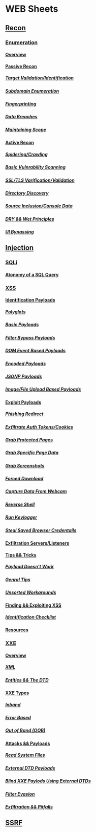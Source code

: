 # WEB Sheets

## [Recon](./Recon)

### [Enumeration](./Recon/Enumeration.md)

#### [Overview](https://github.com/Angus-C-git/SecSheets/blob/master/Web/Recon/Enumeration.md#overview)

#### [Passive Recon](https://github.com/Angus-C-git/SecSheets/blob/master/Web/Recon/Enumeration.md#passive-recon)

##### [Target Validation/Identification](https://github.com/Angus-C-git/SecSheets/blob/master/Web/Recon/Enumeration.md#target-validationidentification)

##### [Subdomain Enumeration](https://github.com/Angus-C-git/SecSheets/blob/master/Web/Recon/Enumeration.md#subdomain-enumeration)

##### [Fingerprinting](https://github.com/Angus-C-git/SecSheets/blob/master/Web/Recon/Enumeration.md#fingerprinting)

##### [Data Breaches](https://github.com/Angus-C-git/SecSheets/blob/master/Web/Recon/Enumeration.md#data-breaches)

##### [Maintaining Scope](https://github.com/Angus-C-git/SecSheets/blob/master/Web/Recon/Enumeration.md#maintaing-scope)

#### [Active Recon](https://github.com/Angus-C-git/SecSheets/blob/master/Web/Recon/Enumeration.md#active-recon)

##### [Spidering/Crawling](https://github.com/Angus-C-git/SecSheets/blob/master/Web/Recon/Enumeration.md#spideringcrawling)

##### [Basic Vulnrability Scanning](https://github.com/Angus-C-git/SecSheets/blob/master/Web/Recon/Enumeration.md#basic-vulnrability-scanning)

##### [SSL/TLS Varification/Validation](https://github.com/Angus-C-git/SecSheets/blob/master/Web/Recon/Enumeration.md#ssltls-varificationvalidation)

##### [Directory Discovery](https://github.com/Angus-C-git/SecSheets/blob/master/Web/Recon/Enumeration.md#directory-discovery)

##### [Source Inclusion/Console Data](https://github.com/Angus-C-git/SecSheets/blob/master/Web/Recon/Enumeration.md#source-inclusionconsole-data)

##### [DRY && Wet Principles](https://github.com/Angus-C-git/SecSheets/blob/master/Web/Recon/Enumeration.md#dry--wet-principles)

##### [UI Bypassing](https://github.com/Angus-C-git/SecSheets/blob/master/Web/Recon/Enumeration.md#ui-bypassing)

## [Injection](./Injection)

### [SQLi](./Injection/SQLI/SQLI.md)

#### [Atonomy of a SQL Query](https://github.com/Angus-C-git/SecSheets/blob/master/Web/Injection/SQLI/SQLI.md#atonomy-of-a-sql-query)

### [XSS](./Injection/XSS/XSS.md)

#### [Identification Payloads](https://github.com/Angus-C-git/SecSheets/blob/master/Web/Injection/XSS/XSS.md#identification-payloads)

##### [Polyglots](https://github.com/Angus-C-git/SecSheets/blob/master/Web/Injection/XSS/XSS.md#polyglots)

##### [Basic Payloads](https://github.com/Angus-C-git/SecSheets/blob/master/Web/Injection/XSS/XSS.md#basic-payloads)

##### [Filter Bypass Payloads](https://github.com/Angus-C-git/SecSheets/blob/master/Web/Injection/XSS/XSS.md#filter-bypass-payloads)

##### [DOM Event Based Payloads](https://github.com/Angus-C-git/SecSheets/blob/master/Web/Injection/XSS/XSS.md#dom-event-based-payloads)

##### [Encoded Payloads](https://github.com/Angus-C-git/SecSheets/blob/master/Web/Injection/XSS/XSS.md#encoded-payloads)

##### [JSONP Payloads](https://github.com/Angus-C-git/SecSheets/blob/master/Web/Injection/XSS/XSS.md#jsonp-payloads)

##### [Image/File Upload Based Payloads](https://github.com/Angus-C-git/SecSheets/blob/master/Web/Injection/XSS/XSS.md#imagefile-upload-based-payloads)

#### [Exploit Payloads](https://github.com/Angus-C-git/SecSheets/blob/master/Web/Injection/XSS/XSS.md#exploit-payloads)

##### [Phishing Redirect](https://github.com/Angus-C-git/SecSheets/blob/master/Web/Injection/XSS/XSS.md#phishing-redirect)

##### [Exfiltrate Auth Tokens/Cookies](https://github.com/Angus-C-git/SecSheets/blob/master/Web/Injection/XSS/XSS.md#exfiltrate-auth-tokenscookies)

##### [Grab Protected Pages](https://github.com/Angus-C-git/SecSheets/blob/master/Web/Injection/XSS/XSS.md#grab-protected-pages)

##### [Grab Specific Page Data](https://github.com/Angus-C-git/SecSheets/blob/master/Web/Injection/XSS/XSS.md#grab-specific-page-data)

##### [Grab Screenshots](https://github.com/Angus-C-git/SecSheets/blob/master/Web/Injection/XSS/XSS.md#grab-screenshots)

##### [Forced Download](https://github.com/Angus-C-git/SecSheets/blob/master/Web/Injection/XSS/XSS.md#forced-download)

##### [Capture Data From Webcam](https://github.com/Angus-C-git/SecSheets/blob/master/Web/Injection/XSS/XSS.md#capture-data-from-webcam)

##### [Reverse Shell](https://github.com/Angus-C-git/SecSheets/blob/master/Web/Injection/XSS/XSS.md#reverse-shell)

##### [Run Keylogger](https://github.com/Angus-C-git/SecSheets/blob/master/Web/Injection/XSS/XSS.md#run-keylogger)

##### [Steal Saved Browser Credentails](https://github.com/Angus-C-git/SecSheets/blob/master/Web/Injection/XSS/XSS.md#steal-saved-browser-credentails)

#### [Exfiltration Servers/Listeners](https://github.com/Angus-C-git/SecSheets/blob/master/Web/Injection/XSS/XSS.md#exfiltration-serverslisteners)

#### [Tips && Tricks](https://github.com/Angus-C-git/SecSheets/blob/master/Web/Injection/XSS/XSS.md#tips--tricks)

##### [Payload Doesn't Work](https://github.com/Angus-C-git/SecSheets/blob/master/Web/Injection/XSS/XSS.md#payload-doesnt-work) 

##### [Genral Tips](https://github.com/Angus-C-git/SecSheets/blob/master/Web/Injection/XSS/XSS.md#genral-tips)

##### [Unsorted Workarounds](https://github.com/Angus-C-git/SecSheets/blob/master/Web/Injection/XSS/XSS.md#unsorted-workarounds)

#### [Finding && Exploiting XSS](https://github.com/Angus-C-git/SecSheets/blob/master/Web/Injection/XSS/XSS.md#finding--exploiting-xss)

##### [Identification Checklist](https://github.com/Angus-C-git/SecSheets/blob/master/Web/Injection/XSS/XSS.md#identification-checklist)

#### [Resources](https://github.com/Angus-C-git/SecSheets/blob/master/Web/Injection/XSS/XSS.md#resources)

### [XXE](./Injection/XXE/XXE.md)

#### [Overview](https://github.com/Angus-C-git/SecSheets/blob/master/Web/Injection/XXE/XXE.md#overview)

##### [XML](https://github.com/Angus-C-git/SecSheets/blob/master/Web/Injection/XXE/XXE.md#xml)

##### [Entities && The DTD](https://github.com/Angus-C-git/SecSheets/blob/master/Web/Injection/XXE/XXE.md#entities--the-dtd)

#### [XXE Types](https://github.com/Angus-C-git/SecSheets/blob/master/Web/Injection/XXE/XXE.md#xxe-types)

##### [Inband](https://github.com/Angus-C-git/SecSheets/blob/master/Web/Injection/XXE/XXE.md#inband)

##### [Error Based](https://github.com/Angus-C-git/SecSheets/blob/master/Web/Injection/XXE/XXE.md#out-of-band-oob)

##### [Out of Band (OOB)](https://github.com/Angus-C-git/SecSheets/blob/master/Web/Injection/XXE/XXE.md#out-of-band-oob)

#### [Attacks && Payloads](https://github.com/Angus-C-git/SecSheets/blob/master/Web/Injection/XXE/XXE.md#attacks--payloads)

##### [Read System Files](https://github.com/Angus-C-git/SecSheets/blob/master/Web/Injection/XXE/XXE.md#read-system-files)

##### [External DTD Payloads](https://github.com/Angus-C-git/SecSheets/blob/master/Web/Injection/XXE/XXE.md#external-dtd-payloads)

##### [Blind XXE Paylods Using External DTDs](https://github.com/Angus-C-git/SecSheets/blob/master/Web/Injection/XXE/XXE.md#blind-xxe-paylods-using-external-dtds)

##### [Filter Evasion](https://github.com/Angus-C-git/SecSheets/blob/master/Web/Injection/XXE/XXE.md#filter-evasion)

##### [Exfiltration && Pitfalls](https://github.com/Angus-C-git/SecSheets/blob/master/Web/Injection/XXE/XXE.md#exfiltration--pitfalls)

## [SSRF](./SSRF/SSRF.md)